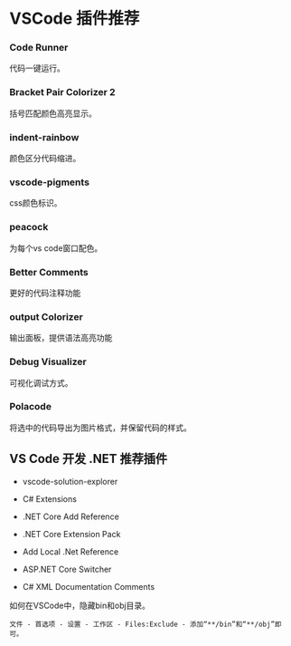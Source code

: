 # VSCode 插件推荐

### Code Runner

代码一键运行。

### Bracket Pair Colorizer 2

括号匹配颜色高亮显示。

### indent-rainbow

颜色区分代码缩进。

### vscode-pigments

css颜色标识。

### peacock

为每个vs code窗口配色。

### Better Comments

更好的代码注释功能

### output Colorizer

输出面板，提供语法高亮功能

### Debug Visualizer

可视化调试方式。

### Polacode

将选中的代码导出为图片格式，并保留代码的样式。



## VS Code 开发 .NET 推荐插件

- vscode-solution-explorer

- C# Extensions
- .NET Core Add Reference
- .NET Core Extension Pack
- Add Local .Net Reference
- ASP.NET Core Switcher
- C# XML Documentation Comments

如何在VSCode中，隐藏bin和obj目录。

```
文件 - 首选项 - 设置 - 工作区 - Files:Exclude - 添加“**/bin”和“**/obj”即可。
```



